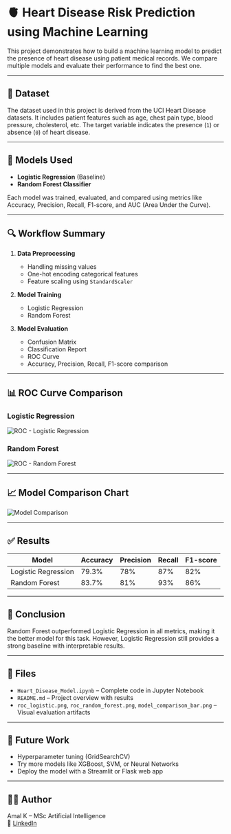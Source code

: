 
# 🫀 Heart Disease Risk Prediction using Machine Learning

This project demonstrates how to build a machine learning model to predict the presence of heart disease using patient medical records. We compare multiple models and evaluate their performance to find the best one.

---

## 📁 Dataset

The dataset used in this project is derived from the UCI Heart Disease datasets. It includes patient features such as age, chest pain type, blood pressure, cholesterol, etc. The target variable indicates the presence (`1`) or absence (`0`) of heart disease.

---

## 🧪 Models Used

- **Logistic Regression** (Baseline)
- **Random Forest Classifier**

Each model was trained, evaluated, and compared using metrics like Accuracy, Precision, Recall, F1-score, and AUC (Area Under the Curve).

---

## 🔍 Workflow Summary

1. **Data Preprocessing**
   - Handling missing values
   - One-hot encoding categorical features
   - Feature scaling using `StandardScaler`

2. **Model Training**
   - Logistic Regression
   - Random Forest

3. **Model Evaluation**
   - Confusion Matrix
   - Classification Report
   - ROC Curve
   - Accuracy, Precision, Recall, F1-score comparison

---

## 📊 ROC Curve Comparison

### Logistic Regression
![ROC - Logistic Regression](roc_logistic.png)

### Random Forest
![ROC - Random Forest](roc_random_forest.png)

---

## 📈 Model Comparison Chart

![Model Comparison](model_comparison_bar.png)

---

## ✅ Results

| Model              | Accuracy | Precision | Recall | F1-score |
|-------------------|----------|-----------|--------|----------|
| Logistic Regression | 79.3%   | 78%      | 87%    | 82%     |
| Random Forest       | 83.7%   | 81%      | 93%    | 86%     |

---

## 📌 Conclusion

Random Forest outperformed Logistic Regression in all metrics, making it the better model for this task. However, Logistic Regression still provides a strong baseline with interpretable results.

---

## 📁 Files

- `Heart_Disease_Model.ipynb` – Complete code in Jupyter Notebook
- `README.md` – Project overview with results
- `roc_logistic.png`, `roc_random_forest.png`, `model_comparison_bar.png` – Visual evaluation artifacts

---

## 🧠 Future Work

- Hyperparameter tuning (GridSearchCV)
- Try more models like XGBoost, SVM, or Neural Networks
- Deploy the model with a Streamlit or Flask web app

---

## 👨‍💻 Author

Amal K – MSc Artificial Intelligence  
🔗 [LinkedIn](https://www.linkedin.com/in/amal-k-ml)
